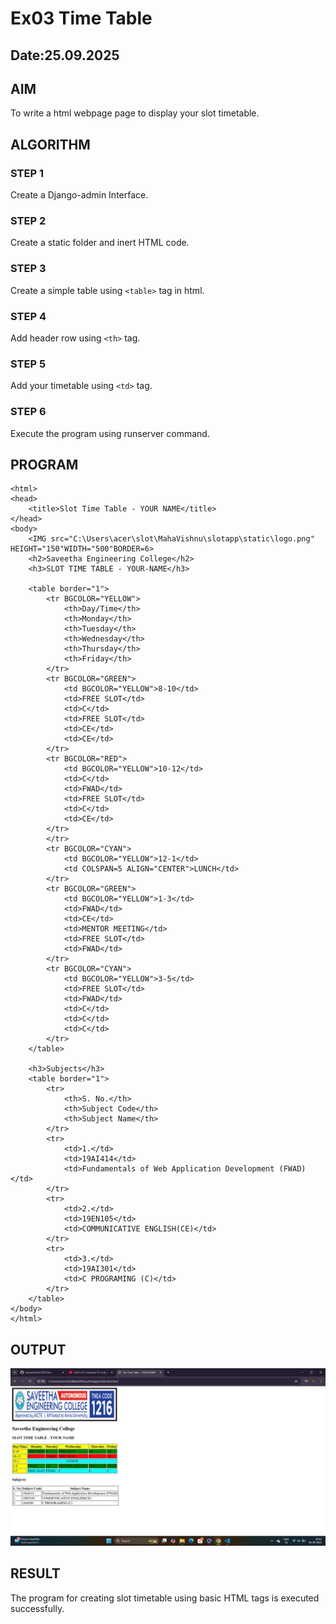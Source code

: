 # Ex03 Time Table
## Date:25.09.2025

## AIM
To write a html webpage page to display your slot timetable.

## ALGORITHM
### STEP 1
Create a Django-admin Interface.

### STEP 2
Create a static folder and inert HTML code.

### STEP 3
Create a simple table using ```<table>``` tag in html.

### STEP 4
Add header row using ```<th>``` tag.

### STEP 5
Add your timetable using ```<td>``` tag.

### STEP 6
Execute the program using runserver command.

## PROGRAM
```
<html>
<head>
    <title>Slot Time Table - YOUR NAME</title>
</head>
<body>
    <IMG src="C:\Users\acer\slot\MahaVishnu\slotapp\static\logo.png" HEIGHT="150"WIDTH="500"BORDER=6>
    <h2>Saveetha Engineering College</h2>
    <h3>SLOT TIME TABLE - YOUR-NAME</h3>

    <table border="1">
        <tr BGCOLOR="YELLOW">
            <th>Day/Time</th>
            <th>Monday</th>
            <th>Tuesday</th>
            <th>Wednesday</th>
            <th>Thursday</th>
            <th>Friday</th>
        </tr>
        <tr BGCOLOR="GREEN">
            <td BGCOLOR="YELLOW">8-10</td>
            <td>FREE SLOT</td>
            <td>C</td>
            <td>FREE SLOT</td>
            <td>CE</td>
            <td>CE</td>
        </tr>
        <tr BGCOLOR="RED">
            <td BGCOLOR="YELLOW">10-12</td>
            <td>C</td>
            <td>FWAD</td>
            <td>FREE SLOT</td>
            <td>C</td>
            <td>CE</td>
        </tr>
        </tr>
        <tr BGCOLOR="CYAN">
            <td BGCOLOR="YELLOW">12-1</td>
            <td COLSPAN=5 ALIGN="CENTER">LUNCH</td>
        </tr>
        <tr BGCOLOR="GREEN">
            <td BGCOLOR="YELLOW">1-3</td>
            <td>FWAD</td>
            <td>CE</td>
            <td>MENTOR MEETING</td>
            <td>FREE SLOT</td>
            <td>FWAD</td>
        </tr>
        <tr BGCOLOR="CYAN">
            <td BGCOLOR="YELLOW">3-5</td>
            <td>FREE SLOT</td>
            <td>FWAD</td>
            <td>C</td>
            <td>C</td>
            <td>C</td>
        </tr>
    </table>

    <h3>Subjects</h3>
    <table border="1">
        <tr>
            <th>S. No.</th>
            <th>Subject Code</th>
            <th>Subject Name</th>
        </tr>
        <tr>
            <td>1.</td>
            <td>19AI414</td>
            <td>Fundamentals of Web Application Development (FWAD)</td>
        </tr>
        <tr>
            <td>2.</td>
            <td>19EN105</td>
            <td>COMMUNICATIVE ENGLISH(CE)</td>
        </tr>
        <tr>
            <td>3.</td>
            <td>19AI301</td>
            <td>C PROGRAMING (C)</td>
        </tr>
    </table>
</body>
</html>
```

## OUTPUT
![alt text](<MahaVishnu/slotapp/static/Screenshot (26).png>)

## RESULT
The program for creating slot timetable using basic HTML tags is executed successfully.
